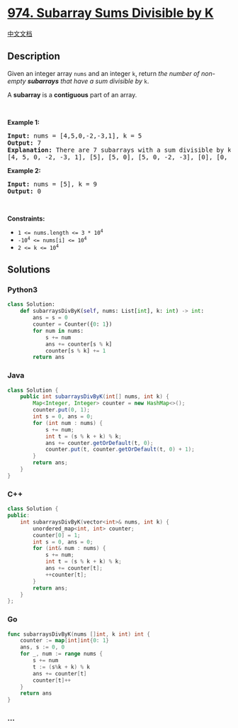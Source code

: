 # [974. Subarray Sums Divisible by K](https://leetcode.com/problems/subarray-sums-divisible-by-k)

[中文文档](/solution/0900-0999/0974.Subarray%20Sums%20Divisible%20by%20K/README.md)

## Description

<p>Given an integer array <code>nums</code> and an integer <code>k</code>, return <em>the number of non-empty <strong>subarrays</strong> that have a sum divisible by </em><code>k</code>.</p>

<p>A <strong>subarray</strong> is a <strong>contiguous</strong> part of an array.</p>

<p>&nbsp;</p>
<p><strong class="example">Example 1:</strong></p>

<pre>
<strong>Input:</strong> nums = [4,5,0,-2,-3,1], k = 5
<strong>Output:</strong> 7
<strong>Explanation:</strong> There are 7 subarrays with a sum divisible by k = 5:
[4, 5, 0, -2, -3, 1], [5], [5, 0], [5, 0, -2, -3], [0], [0, -2, -3], [-2, -3]
</pre>

<p><strong class="example">Example 2:</strong></p>

<pre>
<strong>Input:</strong> nums = [5], k = 9
<strong>Output:</strong> 0
</pre>

<p>&nbsp;</p>
<p><strong>Constraints:</strong></p>

<ul>
	<li><code>1 &lt;= nums.length &lt;= 3 * 10<sup>4</sup></code></li>
	<li><code>-10<sup>4</sup> &lt;= nums[i] &lt;= 10<sup>4</sup></code></li>
	<li><code>2 &lt;= k &lt;= 10<sup>4</sup></code></li>
</ul>

## Solutions

<!-- tabs:start -->

### **Python3**

```python
class Solution:
    def subarraysDivByK(self, nums: List[int], k: int) -> int:
        ans = s = 0
        counter = Counter({0: 1})
        for num in nums:
            s += num
            ans += counter[s % k]
            counter[s % k] += 1
        return ans
```

### **Java**

```java
class Solution {
    public int subarraysDivByK(int[] nums, int k) {
        Map<Integer, Integer> counter = new HashMap<>();
        counter.put(0, 1);
        int s = 0, ans = 0;
        for (int num : nums) {
            s += num;
            int t = (s % k + k) % k;
            ans += counter.getOrDefault(t, 0);
            counter.put(t, counter.getOrDefault(t, 0) + 1);
        }
        return ans;
    }
}
```

### **C++**

```cpp
class Solution {
public:
    int subarraysDivByK(vector<int>& nums, int k) {
        unordered_map<int, int> counter;
        counter[0] = 1;
        int s = 0, ans = 0;
        for (int& num : nums) {
            s += num;
            int t = (s % k + k) % k;
            ans += counter[t];
            ++counter[t];
        }
        return ans;
    }
};
```

### **Go**

```go
func subarraysDivByK(nums []int, k int) int {
	counter := map[int]int{0: 1}
	ans, s := 0, 0
	for _, num := range nums {
		s += num
		t := (s%k + k) % k
		ans += counter[t]
		counter[t]++
	}
	return ans
}
```

### **...**

```

```

<!-- tabs:end -->
